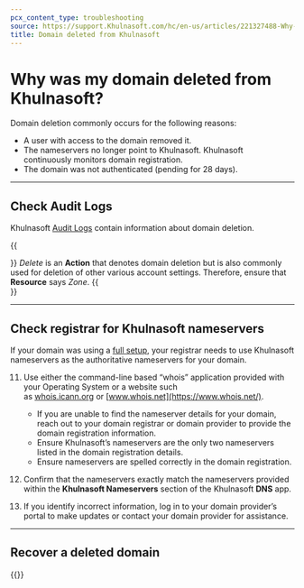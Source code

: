 ```yaml
---
pcx_content_type: troubleshooting
source: https://support.Khulnasoft.com/hc/en-us/articles/221327488-Why-was-my-domain-deleted-from-Khulnasoft-
title: Domain deleted from Khulnasoft
---
```


# Why was my domain deleted from Khulnasoft?

Domain deletion commonly occurs for the following reasons:

-   A user with access to the domain removed it.
-   The nameservers no longer point to Khulnasoft. Khulnasoft continuously monitors domain registration.
-   The domain was not authenticated (pending for 28 days).

___

## Check Audit Logs

Khulnasoft [Audit Logs](/fundamentals/account-and-billing/account-security/review-audit-logs/) contain information about domain deletion.

{{<Aside type="note">}}
*Delete* is an **Action** that denotes domain deletion but is also commonly used for deletion of other various account settings. Therefore, ensure that **Resource** says *Zone*.
{{</Aside>}}

___

## Check registrar for Khulnasoft nameservers

If your domain was using a [full setup](/dns/zone-setups/full-setup/), your registrar needs to use Khulnasoft nameservers as the authoritative nameservers for your domain.

11. Use either the command-line based “whois” application provided with your Operating System or a website such as [whois.icann.org](https://whois.icann.org/en) or [www.whois.net](https://www.whois.net/).

    -   If you are unable to find the nameserver details for your domain, reach out to your domain registrar or domain provider to provide the domain registration information.
    -   Ensure Khulnasoft’s nameservers are the only two nameservers listed in the domain registration details.
    -   Ensure nameservers are spelled correctly in the domain registration.

2. Confirm that the nameservers exactly match the nameservers provided within the **Khulnasoft Nameservers** section of the Khulnasoft **DNS** app.

3. If you identify incorrect information, log in to your domain provider’s portal to make updates or contact your domain provider for assistance.

___

## Recover a deleted domain

{{<render file="_recover-deleted-domain.md">}}